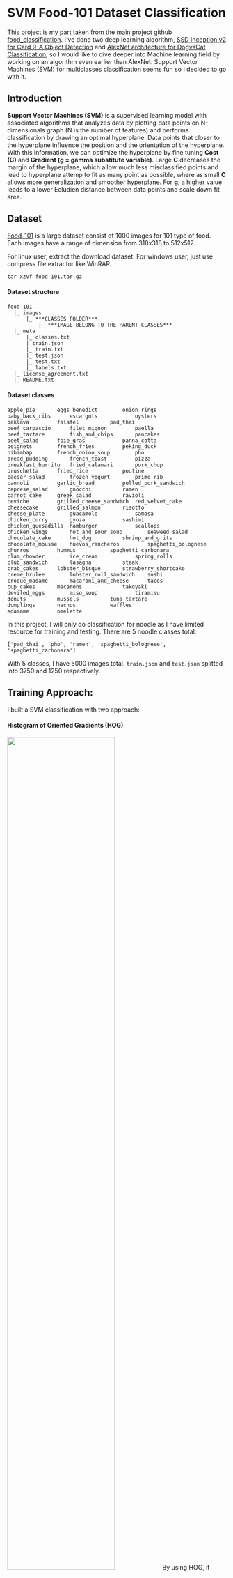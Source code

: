 # SVM Food-101 Dataset Classification

This project is my part taken from the main project github [food_classification](https://github.com/floxyao/food_classification). I've done two deep learning algorithm, [SSD Inception v2 for Card 9-A Object Detection](https://github.com/Insignite/TensorFlow-Object-Detection-API) and [AlexNet architecture for DogvsCat Classification](https://github.com/Insignite/Alexnet-DogvsCat-Classification), so I would like to dive deeper into Machine learning field by working on an algorithm even earlier than AlexNet. Support Vector Machines (SVM) for multiclasses classification seems fun so I decided to go with it.

## Introduction
**Support Vector Machines (SVM)** is a supervised learning model with associated algorithms that analyzes data by plotting data points on N-dimensionals graph (N is the number of features) and performs classification by drawing an optimal hyperplane. Data points that closer to the hyperplane influence the position and the orientation of the hyperplane. With this information, we can optimize the hyperplane by fine tuning **Cost (C)** and **Gradient (g = gamma substitute variable)**. Large **C** decreases the margin of the hyperplane, which allow much less misclassified points and lead to hyperplane attemp to fit as many point as possible, where as small **C** allows more generalization and smoother hyperplane. For **g**, a higher value leads to a lower Ecludien distance between data points and scale down fit area.


## Dataset
[Food-101](http://data.vision.ee.ethz.ch/cvl/food-101.tar.gz) is a large dataset consist of 1000 images for 101 type of food. Each images have a range of dimension from 318x318 to 512x512.

For linux user, extract the download dataset. For windows user, just use compress file extractor like WinRAR.
```
tar xzvf food-101.tar.gz
```

#### Dataset structure
```
food-101
  |_ images
      |_ ***CLASSES FOLDER***
          |_ ***IMAGE BELONG TO THE PARENT CLASSES***
  |_ meta
      |_ classes.txt
      |_train.json
      |_ train.txt
      |_ test.json
      |_ test.txt
      |_ labels.txt
  |_ license_agreement.txt
  |_ README.txt
```
#### Dataset classes
```
apple_pie	    eggs_benedict	     onion_rings
baby_back_ribs	    escargots		     oysters
baklava		    falafel		     pad_thai
beef_carpaccio	    filet_mignon	     paella
beef_tartare	    fish_and_chips	     pancakes
beet_salad	    foie_gras		     panna_cotta
beignets	    french_fries	     peking_duck
bibimbap	    french_onion_soup	     pho
bread_pudding	    french_toast	     pizza
breakfast_burrito   fried_calamari	     pork_chop
bruschetta	    fried_rice		     poutine
caesar_salad	    frozen_yogurt	     prime_rib
cannoli		    garlic_bread	     pulled_pork_sandwich
caprese_salad	    gnocchi		     ramen
carrot_cake	    greek_salad		     ravioli
ceviche		    grilled_cheese_sandwich  red_velvet_cake
cheesecake	    grilled_salmon	     risotto
cheese_plate	    guacamole		     samosa
chicken_curry	    gyoza		     sashimi
chicken_quesadilla  hamburger		     scallops
chicken_wings	    hot_and_sour_soup	     seaweed_salad
chocolate_cake	    hot_dog		     shrimp_and_grits
chocolate_mousse    huevos_rancheros	     spaghetti_bolognese
churros		    hummus		     spaghetti_carbonara
clam_chowder	    ice_cream		     spring_rolls
club_sandwich	    lasagna		     steak
crab_cakes	    lobster_bisque	     strawberry_shortcake
creme_brulee	    lobster_roll_sandwich    sushi
croque_madame	    macaroni_and_cheese      tacos
cup_cakes	    macarons		     takoyaki
deviled_eggs	    miso_soup		     tiramisu
donuts		    mussels		     tuna_tartare
dumplings	    nachos		     waffles
edamame		    omelette
```

In this project, I will only do classification for noodle as I have limited resource for training and testing. There are 5 noodle classes total:
```
['pad_thai', 'pho', 'ramen', 'spaghetti_bolognese', 'spaghetti_carbonara']
```
With 5 classes, I have 5000 images total. `train.json` and `test.json` splitted into 3750 and 1250 respectively.

## Training Approach:
I built a SVM classification with two approach: 
#### Histogram of Oriented Gradients (HOG)
<img src="https://github.com/Insignite/SVM-Food101-Classification/blob/master/img/hog.PNG" height="70%" width="70%">
By using HOG, it shows that HOG image able the keep the shape of objects very well which allow for an edge detection. The input images will get reshape to 92x92x3 or 128x128x3 (Higher amount of pixel make my laptop much slower for training yet increase the accuracy). 

#### Transfer learning.
<img src="https://github.com/Insignite/SVM-Food101-Classification/blob/master/img/AlexNet.png" height="70%" width="70%">
Transfer learning technique is a method that use pre-trained model to build a new custom model or perform feature extraction. In this project, I will use an pre-trained **AlexNet** model from my teammate for feature extraction. AlexNet input is always 227x227x3 so I will reshape all image to this dimension. I built a new model with all layers of my teammate AlexNet untill *flatten layer* (Displayed in figure), which give output of 5x5x256 = 6400 training features.

## Training parameters
SVM have tree important parameters we should wary about: Kernel type, C and g (C and g explaination in **Introduction** section). Kernel
type is very much depend if the data points is linear seperable. Let's plot 151 images with their first 2 features out of 6400 features into different kernel of SVM. All three plot will have C = 0.5 and g = 2.  
<img src="https://github.com/Insignite/SVM-Food101-Classification/blob/master/img/kernel.png" height="70%" width="70%">
It seems like the data points able to classify decently well with all three kernels, but this is only the first 2 features. What if we plot all 6400 features? There will definitely on kernel out perform another. I'd love to able to graph 6400 features but that will be so complicate to do so. There are still C and g that I can adjust to optimize the hyperplane. Let's take a look of various C and g plot.
